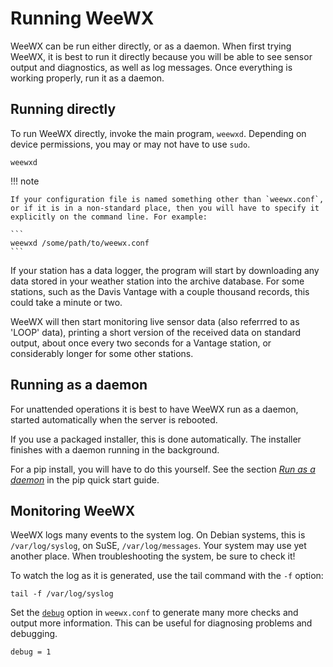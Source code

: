 # Running WeeWX
WeeWX can be run either directly, or as a daemon. When first trying WeeWX, it is best to run it directly because you will be able to see sensor output and diagnostics, as well as log messages. Once everything is working properly, run it as a daemon.

## Running directly
To run WeeWX directly, invoke the main program, `weewxd`. Depending on device permissions, you may
or may not have to use `sudo`.

```shell
weewxd
```

!!! note
    
    If your configuration file is named something other than `weewx.conf`, or if it is in a non-standard place, then you will have to specify it explicitly on the command line. For example:

    ```
    weewxd /some/path/to/weewx.conf
    ```

If your station has a data logger, the program will start by downloading any data stored in your weather station into the archive database. For some stations, such as the Davis Vantage with a couple thousand records, this could take a minute or two.

WeeWX will then start monitoring live sensor data (also referrred to as 'LOOP' data), printing a short version of the received data on standard output, about once every two seconds for a Vantage station, or considerably longer for some other stations.


## Running as a daemon
For unattended operations it is best to have WeeWX run as a daemon, started automatically when the server is rebooted.

If you use a packaged installer, this is done automatically. The installer finishes with a daemon running in the background. 

For a pip install, you will have to do this yourself. See the section [*Run as a daemon*](../../quickstarts/pip/#run-as-a-daemon) in the pip quick start guide.

## Monitoring WeeWX
WeeWX logs many events to the system log. On Debian systems, this is `/var/log/syslog`, on SuSE, `/var/log/messages`. Your system may use yet another place. When troubleshooting the system, be sure to check it!

To watch the log as it is generated, use the tail command with the `-f` option:

```
tail -f /var/log/syslog
```

Set the [`debug`](../weewx-config-file/general/#debug) option in `weewx.conf` to generate many more checks and output more information. This can be useful for diagnosing problems and debugging.

```
debug = 1
```